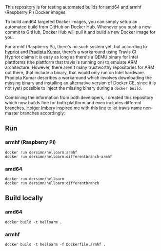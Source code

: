 This repository is for testing automated builds for amd64 and armhf (Raspberry Pi) Docker images.  

To build amd64 targeted Docker images, you can simply setup an automated build from GitHub on Docker Hub. Whenever you push a new commit to GitHub, Docker Hub will pull it and build a new Docker image for you.

For armhf (Raspberry Pi), there's no such system yet, but according to [hypriot][1] and [Pradipta Kumar][2], there's a workaround using Travis CI.  
Hypriot claims it is easy as long as there's a QEMU binary for Intel plattforms (the plattform that travis is running on) to emulate ARM architecture. However, there aren't many trustworthy repositories for ARM out there, that include a binary, that would only run on Intel hardware.  
Pradipta Kumar describes a workaround which involves downloading the missing binary and installing an alternative version of Docker CE, since it is not (yet) possible to inject the missing binary during a `docker build`.

Combining the information from both developers, I created this repository which now builds fine for both plattform and even includes different branches. [Holger Imbery](https://github.com/holgerimbery) inspired me with this [line][3] to let travis name non-master branches accordingly:

## Run

### armhf (Raspberry Pi)

	docker run dersimn/helloarm:armhf
	docker run dersimn/helloarm:differentbranch-armhf

### amd64

	docker run dersimn/helloarm
	docker run dersimn/helloarm:differentbranch

## Build locally

### amd64

	docker build -t helloarm .

### armhf

	docker build -t helloarm -f Dockerfile.armhf .

[1]: https://blog.hypriot.com/post/setup-simple-ci-pipeline-for-arm-images/ 
[2]: https://developer.ibm.com/linuxonpower/2017/07/28/travis-multi-architecture-ci-workflow/
[3]: https://github.com/hobbyquaker/hm2mqtt.js/blob/10c5a62013b9beb4341e4239e7e85fea92f54581/.travis.yml#L28